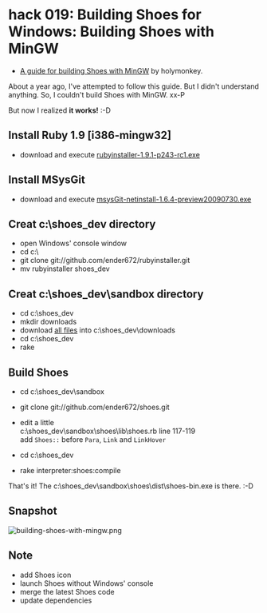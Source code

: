 hack 019: Building Shoes for Windows: Building Shoes with MinGW
===============================================================

- [A guide for building Shoes with MinGW](http://www.holymonkey.com/building-shoes-in-windows) by holymonkey.

About a year ago, I've attempted to follow this guide. But I didn't understand anything. So, I couldn't build Shoes with MinGW. xx-P

But now I realized **it works!** :-D


Install Ruby 1.9 [i386-mingw32]
-------------------------------

- download and execute [rubyinstaller-1.9.1-p243-rc1.exe](http://rubyforge.org/frs/download.php/66872/rubyinstaller-1.9.1-p243-rc1.exe)


Install MSysGit
---------------

- download and execute [msysGit-netinstall-1.6.4-preview20090730.exe](http://msysgit.googlecode.com/files/msysGit-netinstall-1.6.4-preview20090730.exe)


Creat c:\shoes_dev directory
----------------------------

- open Windows' console window
- cd c:\
- git clone git://github.com/ender672/rubyinstaller.git
- mv rubyinstaller shoes_dev


Creat c:\shoes_dev\sandbox directory
------------------------------------

- cd c:\shoes_dev
- mkdir downloads
- download [all files](http://www.rin-shun.com/shoes/MinGW/downloads/) into c:\shoes_dev\downloads
- cd c:\shoes_dev
- rake


Build Shoes
-----------

- cd c:\shoes_dev\sandbox
- git clone git://github.com/ender672/shoes.git

- edit a little    
  c:\shoes_dev\sandbox\shoes\lib\shoes.rb line 117-119    
  add `Shoes::` before `Para`, `Link` and `LinkHover`   

- cd c:\shoes_dev
- rake interpreter:shoes:compile

That's it! The c:\shoes_dev\sandbox\shoes\dist\shoes-bin.exe is there. :-D


Snapshot
--------

![building-shoes-with-mingw.png](http://github.com/ashbb/shoes_hack_note/raw/master/img/building-shoes-with-mingw.png)


Note
----
- add Shoes icon
- launch Shoes without Windows' console
- merge the latest Shoes code
- update dependencies

